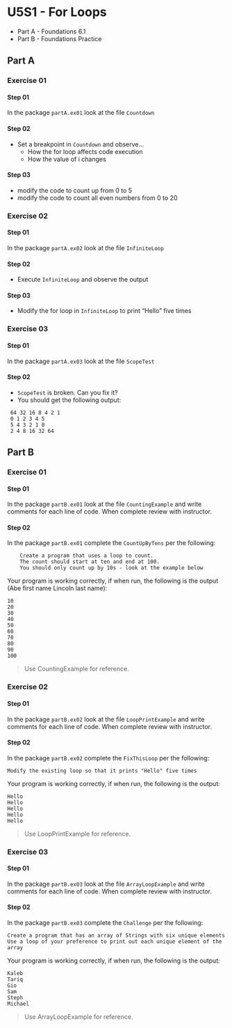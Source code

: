 # U5S1 - For Loops

* Part A - Foundations 6.1
* Part B - Foundations Practice

## Part A

### Exercise 01

#### Step 01

In the package `partA.ex01` look at the file `Countdown`  

#### Step 02

* Set a breakpoint in `Countdown` and observe…
  * How the for loop affects code execution
  * How the value of i changes

#### Step 03
* modify the code to count up from 0 to 5
* modify the code to count all even numbers
  from 0 to 20

### Exercise 02

#### Step 01

In the package `partA.ex02` look at the file `InfiniteLoop`

#### Step 02

*  Execute `InfiniteLoop` and observe the
  output

#### Step 03

*  Modify the for loop in `InfiniteLoop` to
   print “Hello” five times

### Exercise 03

#### Step 01

In the package `partA.ex03` look at the file `ScopeTest`

#### Step 02

*   `ScopeTest` is broken. Can you fix it?
*  You should get the following output:
```
 64 32 16 8 4 2 1
 0 1 2 3 4 5
 5 4 3 2 1 0
 2 4 8 16 32 64
```

## Part B

### Exercise 01

#### Step 01

In the package `partB.ex01` look at the file `CountingExample` and write comments for each line of code. When complete review with instructor.

#### Step 02

In the package `partB.ex01` complete the `CountUpByTens` per the following:

        Create a program that uses a loop to count.
        The count should start at ten and end at 100.
        You should only count up by 10s - look at the example below

Your program is working correctly, if when run, the following is the output (Abe first name Lincoln last name):
```
10
20
30
40
50
60
70
80
90
100
```

> Use CountingExample for reference.

### Exercise 02

#### Step 01

In the package `partB.ex02` look at the file `LoopPrintExample` and write comments for each line of code. When complete review with instructor.

#### Step 02

In the package `partB.ex02` complete the `FixThisLoop` per the following:

    Modify the existing loop so that it prints "Hello" five times

Your program is working correctly, if when run, the following is the output:
```
Hello
Hello
Hello
Hello
Hello
```

> Use LoopPrintExample for reference.


### Exercise 03

#### Step 01

In the package `partB.ex03` look at the file `ArrayLoopExample` and write comments for each line of code. When complete review with instructor.

#### Step 02

In the package `partB.ex03` complete the `Challenge` per the following:

    Create a program that has an array of Strings with six unique elements
    Use a loop of your preference to print out each unique element of the array

Your program is working correctly, if when run, the following is the output:
```
Kaleb
Tariq
Gio
Sam
Steph
Michael
```

> Use ArrayLoopExample for reference.

